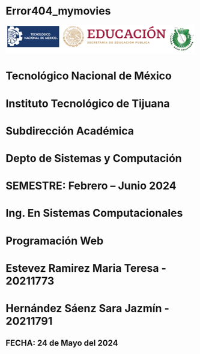 # Error404_mymovies
![](FOTO.PNG)
# **Tecnológico Nacional de México**
# **Instituto Tecnológico de Tijuana**
# **Subdirección Académica**
# **Depto de Sistemas y Computación**
# **SEMESTRE: Febrero – Junio 2024**
# **Ing. En Sistemas Computacionales**
# **Programación Web**
# **Estevez Ramirez Maria Teresa - 20211773**
# **Hernández Sáenz Sara Jazmín - 20211791**
## FECHA: 24 de Mayo del 2024
